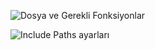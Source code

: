 ![Dosya ve Gerekli Fonksiyonlar](https://github.com/user-attachments/assets/29fdac8d-2271-4c5d-8d2b-8bbfb8e7ecd0)


![Include Paths ayarları](https://github.com/user-attachments/assets/943d5b35-ed39-49c3-852c-836d12ca20c3)
